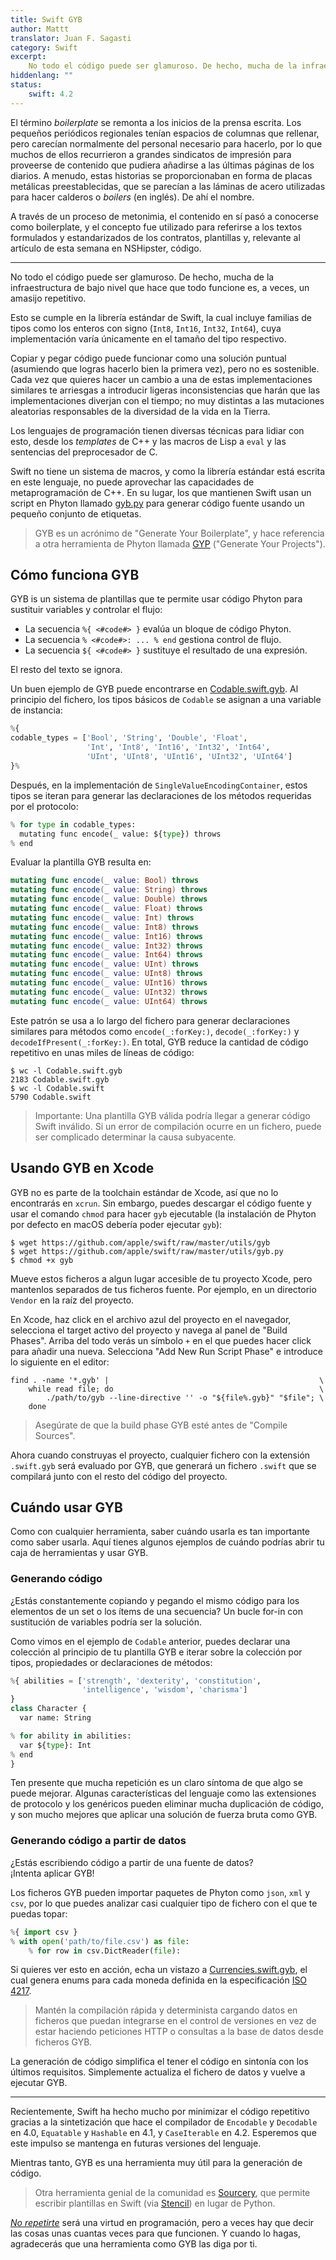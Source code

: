 ```yaml
---
title: Swift GYB
author: Mattt
translator: Juan F. Sagasti
category: Swift
excerpt:
	No todo el código puede ser glamuroso. De hecho, mucha de la infraestructura de bajo nivel que hace que todo funcione es, a veces, un amasijo repetitivo.
hiddenlang: ""
status:
    swift: 4.2
---
```


El término _boilerplate_ se remonta a los inicios de la prensa escrita. Los pequeños periódicos regionales tenían espacios de columnas que rellenar, pero carecían normalmente del personal necesario para hacerlo, por lo que muchos de ellos recurrieron a grandes sindicatos de impresión para proveerse de contenido que pudiera añadirse a las últimas páginas de los diarios. A menudo, estas historias se proporcionaban en forma de placas metálicas preestablecidas, que se parecían a las láminas de acero utilizadas para hacer calderos o _boilers_ (en inglés). De ahí el nombre. 

A través de un proceso de metonimia, el contenido en sí pasó a conocerse como boilerplate, y el concepto fue utilizado para referirse a los textos formulados y estandarizados de los contratos, plantillas y, relevante al artículo de esta semana en NSHipster, código. 

---

No todo el código puede ser glamuroso. De hecho, mucha de la infraestructura de bajo nivel que hace que todo funcione es, a veces, un amasijo repetitivo.

Esto se cumple en la librería estándar de Swift, la cual incluye familias de tipos como los enteros con signo (`Int8`, `Int16`, `Int32`, `Int64`), cuya implementación varía únicamente en el tamaño del tipo respectivo. 

Copiar y pegar código puede funcionar como una solución puntual (asumiendo que logras hacerlo bien la primera vez), pero no es sostenible. Cada vez que quieres hacer un cambio a una de estas implementaciones similares te arriesgas a introducir ligeras inconsistencias que harán que las implementaciones diverjan con el tiempo; no muy distintas a las mutaciones aleatorias responsables de la diversidad de la vida en la Tierra.

Los lenguajes de programación tienen diversas técnicas para lidiar con esto, desde los _templates_ de C++ y las macros de Lisp a `eval` y las sentencias del preprocesador de C.

Swift no tiene un sistema de macros, y como la librería estándar está escrita en este lenguaje, no puede aprovechar las capacidades de metaprogramación de C++. En su lugar, los que mantienen Swift usan un script en Phyton llamado [gyb.py](https://github.com/apple/swift/blob/master/utils/gyb.py) para generar código fuente usando un pequeño conjunto de etiquetas.

> GYB es un acrónimo de "Generate Your Boilerplate", y hace referencia a otra herramienta de Phyton llamada [GYP](https://gyp.gsrc.io) ("Generate Your Projects").

## Cómo funciona GYB

GYB is un sistema de plantillas que te permite usar código Phyton para sustituir variables y controlar el flujo:

- La secuencia `%{ <#code#> }` evalúa un bloque de código Phyton.
- La secuencia `% <#code#>: ... % end` gestiona control de flujo.
- La secuencia `${ <#code#> }` sustituye el resultado de una expresión.

El resto del texto se ignora.

Un buen ejemplo de GYB puede encontrarse en [Codable.swift.gyb](https://github.com/apple/swift/blob/master/stdlib/public/core/Codable.swift.gyb). Al principio del fichero, los tipos básicos de `Codable` se asignan a una variable de instancia:

```python
%{
codable_types = ['Bool', 'String', 'Double', 'Float',
                 'Int', 'Int8', 'Int16', 'Int32', 'Int64',
                 'UInt', 'UInt8', 'UInt16', 'UInt32', 'UInt64']
}%
```

Después, en la implementación de `SingleValueEncodingContainer`, estos tipos se iteran para generar las declaraciones de los métodos requeridas por el protocolo:

```python
% for type in codable_types:
  mutating func encode(_ value: ${type}) throws
% end
```

Evaluar la plantilla GYB resulta en:

```swift
mutating func encode(_ value: Bool) throws
mutating func encode(_ value: String) throws
mutating func encode(_ value: Double) throws
mutating func encode(_ value: Float) throws
mutating func encode(_ value: Int) throws
mutating func encode(_ value: Int8) throws
mutating func encode(_ value: Int16) throws
mutating func encode(_ value: Int32) throws
mutating func encode(_ value: Int64) throws
mutating func encode(_ value: UInt) throws
mutating func encode(_ value: UInt8) throws
mutating func encode(_ value: UInt16) throws
mutating func encode(_ value: UInt32) throws
mutating func encode(_ value: UInt64) throws
```

Este patrón se usa a lo largo del fichero para generar declaraciones similares para métodos como `encode(_:forKey:)`, `decode(_:forKey:)` y `decodeIfPresent(_:forKey:)`. En total, GYB reduce la cantidad de código repetitivo en unas miles de líneas de código:

```terminal
$ wc -l Codable.swift.gyb
2183 Codable.swift.gyb
$ wc -l Codable.swift
5790 Codable.swift
```

> Importante: Una plantilla GYB válida podría llegar a generar código Swift inválido.
> Si un error de compilación ocurre en un fichero, puede ser complicado determinar la causa subyacente. 

## Usando GYB en Xcode

GYB no es parte de la toolchain estándar de Xcode, así que no lo encontrarás en `xcrun`. Sin embargo, puedes descargar el código fuente y usar el comando `chmod` para hacer `gyb` ejecutable (la instalación de Phyton por defecto en macOS debería poder ejecutar `gyb`):

```terminal
$ wget https://github.com/apple/swift/raw/master/utils/gyb
$ wget https://github.com/apple/swift/raw/master/utils/gyb.py
$ chmod +x gyb
```

Mueve estos ficheros a algun lugar accesible de tu proyecto Xcode, pero mantenlos separados de tus ficheros fuente. Por ejemplo, en un directorio  `Vendor` en la raíz del proyecto.

En Xcode, haz click en el archivo azul del proyecto en el navegador, selecciona el target activo del proyecto y navega al panel de "Build Phases". Arriba del todo verás un símbolo `+` en el que puedes hacer click para añadir una nueva. Selecciona "Add New Run Script Phase" e introduce lo siguiente en el editor:

```shell
find . -name '*.gyb' |                                               \
    while read file; do                                              \
        ./path/to/gyb --line-directive '' -o "${file%.gyb}" "$file"; \
    done
```

> Asegúrate de que la build phase GYB esté antes de "Compile Sources".

Ahora cuando construyas el proyecto, cualquier fichero con la extensión  `.swift.gyb` será evaluado por GYB, que generará un fichero `.swift` que se compilará junto con el resto del código del proyecto.

## Cuándo usar GYB

Como con cualquier herramienta, saber cuándo usarla es tan importante como saber usarla. Aquí tienes algunos ejemplos de cuándo podrías abrir tu caja de herramientas y usar GYB.

### Generando código

¿Estás constantemente copiando y pegando el mismo código para los elementos de un set o los ítems de una secuencia? Un bucle for-in con sustitución de variables podría ser la solución. 

Como vimos en el ejemplo de `Codable` anterior, puedes declarar una colección al principio de tu plantilla GYB e iterar sobre la colección por tipos, propiedades or declaraciones de métodos:

```python
%{ abilities = ['strength', 'dexterity', 'constitution',
                'intelligence', 'wisdom', 'charisma']
}
class Character {
  var name: String

% for ability in abilities:
  var ${type}: Int
% end
}
```

Ten presente que mucha repetición es un claro síntoma de que algo se puede mejorar. Algunas características del lenguaje como las extensiones de protocolo y los genéricos pueden eliminar mucha duplicación de código, y son mucho mejores que aplicar una solución de fuerza bruta como GYB.

### Generando código a partir de datos

¿Estás escribiendo código a partir de una fuente de datos? </br>
¡Intenta aplicar GYB!

Los ficheros GYB pueden importar paquetes de Phyton como `json`, `xml` y `csv`, por lo que puedes analizar casi cualquier tipo de fichero con el que te puedas topar:

```python
%{ import csv }
% with open('path/to/file.csv') as file:
    % for row in csv.DictReader(file):
```

Si quieres ver esto en acción, echa un vistazo a [Currencies.swift.gyb](https://github.com/Flight-School/Money/blob/master/Sources/Money/Currency.swift.gyb), el cual genera enums para cada moneda definida en la especificación [ISO 4217](https://www.iso.org/iso-4217-currency-codes.html).

> Mantén la compilación rápida y determinista cargando datos en ficheros que puedan integrarse en el control de versiones en vez de estar haciendo peticiones HTTP o consultas a la base de datos desde ficheros GYB.

La generación de código simplifica el tener el código en sintonía con los últimos requisitos. Simplemente actualiza el fichero de datos y vuelve a ejecutar GYB.

---

Recientemente, Swift ha hecho mucho por minimizar el código repetitivo gracias a la sintetización que hace el compilador de `Encodable` y `Decodable` en 4.0,
`Equatable` y `Hashable` en 4.1, y
`CaseIterable` en 4.2.
Esperemos que este impulso se mantenga en futuras versiones del lenguaje.

Mientras tanto, GYB es una herramienta muy útil para la generación de código.

> Otra herramienta genial de la comunidad es [Sourcery](https://github.com/krzysztofzablocki/Sourcery), que permite escribir plantillas en Swift (via [Stencil](https://github.com/stencilproject/Stencil))
> en lugar de Python.

[_No repetirte_](https://es.wikipedia.org/wiki/No_te_repitas) será una virtud en programación, pero a veces hay que decir las cosas unas cuantas veces para que funcionen. Y cuando lo hagas, agradecerás que una herramienta como GYB las diga por ti.
